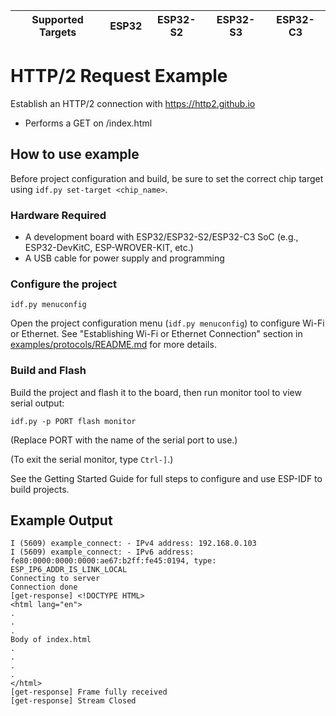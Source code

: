 | Supported Targets | ESP32 | ESP32-S2 | ESP32-S3 | ESP32-C3 |
| ----------------- | ----- | -------- | -------- | -------- |

# HTTP/2 Request Example

Establish an HTTP/2 connection with https://http2.github.io
- Performs a GET on /index.html

## How to use example
Before project configuration and build, be sure to set the correct chip target using `idf.py set-target <chip_name>`.

### Hardware Required

* A development board with ESP32/ESP32-S2/ESP32-C3 SoC (e.g., ESP32-DevKitC, ESP-WROVER-KIT, etc.)
* A USB cable for power supply and programming

### Configure the project

```
idf.py menuconfig
```
Open the project configuration menu (`idf.py menuconfig`) to configure Wi-Fi or Ethernet. See "Establishing Wi-Fi or Ethernet Connection" section in [examples/protocols/README.md](../../README.md) for more details.

### Build and Flash

Build the project and flash it to the board, then run monitor tool to view serial output:

```
idf.py -p PORT flash monitor
```

(Replace PORT with the name of the serial port to use.)

(To exit the serial monitor, type ``Ctrl-]``.)

See the Getting Started Guide for full steps to configure and use ESP-IDF to build projects.

## Example Output

```
I (5609) example_connect: - IPv4 address: 192.168.0.103
I (5609) example_connect: - IPv6 address: fe80:0000:0000:0000:ae67:b2ff:fe45:0194, type: ESP_IP6_ADDR_IS_LINK_LOCAL
Connecting to server
Connection done
[get-response] <!DOCTYPE HTML>
<html lang="en">
.
.
.
Body of index.html
.
.
.
.
</html>
[get-response] Frame fully received
[get-response] Stream Closed
```
